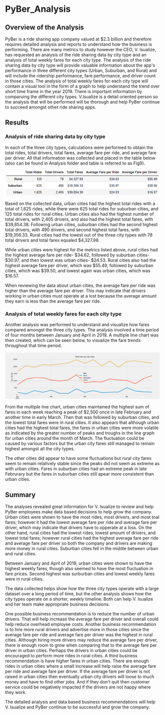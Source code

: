 # PyBer_Analysis

## Overview of the Analysis

PyBer is a ride sharing app company valued at $2.3 billion and therefore requires detailed analysis and reports to understand how the business is performing. There are many metrics to study however the CEO, V. Isualize, has requested an analysis of the ride sharing data by city type and an analysis of total weekly fares for each city type. The analysis of the ride sharing data by city type will provide valuable information about the app's performance in three different city types (Urban, Suburban, and Rural) and will include the ridership performance, fare performance, and driver count in those cities. The analysis of total weekly fares for each city type will contain a visual tool in the form of a graph to help understand the trend over short time frame in the year 2019. There is important information by comparuing the different city types. V.Isualize is a detail oriented person so the analysis that will be performed will be thorough and help PyBer continue to succeed amongst other ride sharing apps.  

## Results
### Analysis of ride sharing data by city type
In each of the three city types, calculations were performed to obtain the total rides, total drivers, total fares, average fare per ride, and average fare per driver. All that information was collected and placed in the table below (also can be found in Analysis folder and table is referred to as Fig9). 

![Fig9](/analysis/Fig9.PNG)

Based on the collected data, urban cities had the highest total rides with a total of 1,625 rides, while there were 625 total rides for suburban cities, and 125 total rides for rural cities. Urban cities also had the highest number of total drivers, with 2,405 drivers, and also had the highest total fares, with $39,854.38. Following urban cities, suburban cities had the second highest total drivers, with 490 drivers, and second highest total fares, with $19,356.33. Rural cities had the lowest out of the three city types with 78 total drivers and total fares equaled $4,327.98. 

While urban cities were highest for the metrics listed above, rural cities had the highest average fare per ride- $34.62, followed by suburban cities- $30.97, and then lowest was urban cities- $24.53. Rural cities also had the highest average fare per driver, which was $55.49, followed by suburban cities, which was $39.50, and lowest again was urban cities, which was $16.57. 

When reviewing the data about urban cities, the average fare per ride was higher than the average fare per driver. This may indicate that drivers working in urban cities must operate at a lost because the average amount they earn is less than the average fare per ride.

### Analysis of total weekly fares for each city type
Another analysis was performed to understand and visualize how fares compared amongst the three city types. The analysis involved a time period of four months between January and April in 2019. A multiple line chart was then created, which can be seen below, to visualize the fare trends throughout that time period. 

![Fig8](/analysis/Fig8.png)

From the multiple line chart, urban cities maintained the highest sum of fares in each week reaching a peak of $2,500 once in late February and another time in early March. Then that was followed by suburban cities, and the lowest total fares were in rural cities. It also appears that although urban cities had the highest total fares,  the fares in urban cities were more volatile as indicated by the greater number of peaks and troughs in the line graph for urban cities around the month of March. The fluctuation could be caused by various factors but the urban city fares still managed to remain highest amongst all the city types. 

The other cities did appear to have some fluctuations but rural city fares seem to remain relatively stable since the peaks did not seem as extreme as with urban cities. Fares in suburban cities had an extreme peak in late Februrary but the fares in suburban cities still apear more consistent than urban cities. 

## Summary
The analyses revealed great information for V. Isualize to review and help PyBer employees make data based decisions to help grow the company. Urban cities were shown to have the most rides, most drivers, and most toal fares; however it had the lowest average fare per ride and average fare per driver, which may indicate that drivers have to opperate at a loss. On the other hand, rural cities had the lowest rides, lowest amount of drivers, and lowest total fares; however rural cities had the highest average fare per ride and average fare per driver so both the company and drivers are making more money in rural cities. Suburban cities fell in the middle between urban and rural cities. 

Between January and April of 2019, urban cities were shown to have the highest weekly fares, though also seemed to have the most fluctuation in fare prices. Second highest was surburban cities and lowest weekly fares were in rural cities. 

The data collected helps show how the three city types operate with a large dataset over a long period of time, but the other analysis shows how the city types operate on a shorter, weekly timeline. Both can help V. Isualize and her team make appropriate business decisions. 

One possible business recommendation is to reduce the number of urban drivers. That will help increase the average fare per driver and overall could help reduce overhead employee costs. 
Another business recommendation is to hire more rural drivers and advertise more in those cities since the average fare per ride and average fare per driver was the highest in rural cities. Although hiring more drivers may reduce the average fare per driver, there is enough room to grow when comparing that to the average fare per driver in urban cities. Perhaps the drivers in urban cities could be encouraged to perform more rides in rural cities. 
A third business recommendation is have higher fares in urban cities. There are enough rides in urban cities where a small increase will help raise the average fare per ride and average fare per driver. If the average fare per driver is not raised in urban cities then eventually urban city drivers will loose to much money and have to find other jobs. And if they don't quit then customer service could be negatively impacted if the drivers are not happy where they work. 

The detailed analysis and data based business recommendations will help V. Isualize and PyBer continue to be successful and grow the company. 
